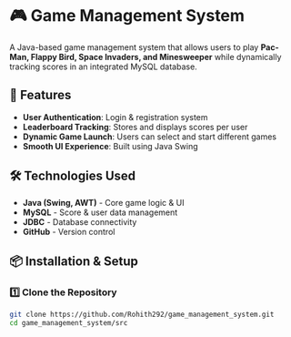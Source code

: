 # 🎮 Game Management System  
A Java-based game management system that allows users to play **Pac-Man, Flappy Bird, Space Invaders, and Minesweeper** while dynamically tracking scores in an integrated MySQL database.  

## 🚀 Features  
- **User Authentication**: Login & registration system  
- **Leaderboard Tracking**: Stores and displays scores per user  
- **Dynamic Game Launch**: Users can select and start different games  
- **Smooth UI Experience**: Built using Java Swing  

## 🛠️ Technologies Used  
- **Java (Swing, AWT)** - Core game logic & UI  
- **MySQL** - Score & user data management  
- **JDBC** - Database connectivity  
- **GitHub** - Version control  

## 📦 Installation & Setup  
### **1️⃣ Clone the Repository**  
```bash
git clone https://github.com/Rohith292/game_management_system.git
cd game_management_system/src
